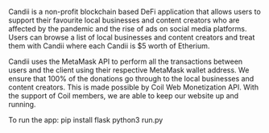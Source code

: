 Candii is a non-profit blockchain based DeFi application that allows users to support their favourite local businesses and content creators who are affected by the pandemic and the rise of ads on social media platforms. Users can browse a list of local businesses and content creators and treat them with Candii where each Candii is $5 worth of Etherium.

Candii uses the MetaMask API to perform all the transactions between users and the client using their respective MetaMask wallet address. We ensure that 100% of the donations go through to the local businesses and content creators. This is made possible by Coil Web Monetization API. With the support of Coil members, we are able to keep our website up and running.

To run the app:
pip install flask
python3 run.py
